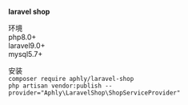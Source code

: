 **laravel shop**<br>

环境<br>
php8.0+<br>
laravel9.0+<br>
mysql5.7+<br>

安装<br>
`composer require aphly/laravel-shop` <br>
`php artisan vendor:publish --provider="Aphly\LaravelShop\ShopServiceProvider"` <br>



